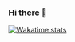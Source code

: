 ### Hi there 👋

<!--
**filiko/FILIKO** is a ✨ _special_ ✨ repository because its `README.md` (this file) appears on your GitHub profile.

Here are some ideas to get you started:

- 🔭 I’m currently working on ...
- 🌱 I’m currently learning ...
- 👯 I’m looking to collaborate on ...
- 🤔 I’m looking for help with ...
- 💬 Ask me about ...
- 📫 How to reach me: ...
- 😄 Pronouns: ...
- ⚡ Fun fact: ...
-->

[![Wakatime stats](https://github-readme-stats.vercel.app/api/wakatime?username=YOUR_WAKATIME_USERNAME&layout=compact)](https://github.com/YOUR_GITHUB_USERNAME/YOUR_GITHUB_USERNAME)

